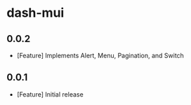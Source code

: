 # dash-mui

## 0.0.2

- [Feature] Implements Alert, Menu, Pagination, and Switch

## 0.0.1

- [Feature] Initial release
